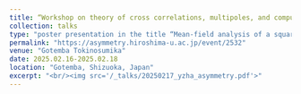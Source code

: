 ```yaml
---
title: “Workshop on theory of cross correlations, multipoles, and computational material design”
collection: talks
type: "poster presentation in the title “Mean-field analysis of a square skyrmion lattice in multi-orbital $f$-electron systems”"
permalink: "https://asymmetry.hiroshima-u.ac.jp/event/2532"
venue: "Gotemba Tokinosumika"
date: 2025.02.16-2025.02.18
location: "Gotemba, Shizuoka, Japan"
excerpt: "<br/><img src='/_talks/20250217_yzha_asymmetry.pdf'>"
---
```


